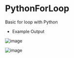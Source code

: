 # PythonForLoop
Basic for loop with Python


- Example Output


![image](https://user-images.githubusercontent.com/97081479/174498699-b63b9a65-9063-4366-b2dd-64ff9de173d8.png)

![image](https://user-images.githubusercontent.com/97081479/174498706-e74dff8b-6db9-4476-9efa-ca3f879f742a.png)

